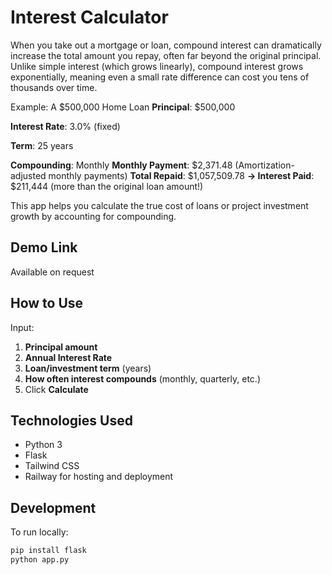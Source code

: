 # Interest Calculator

When you take out a mortgage or loan, compound interest can dramatically increase the total amount you repay, often far beyond the original principal. Unlike simple interest (which grows linearly), compound interest grows exponentially, meaning even a small rate difference can cost you tens of thousands over time.

Example: A $500,000 Home Loan
**Principal**: $500,000

**Interest Rate**: 3.0% (fixed)

**Term**: 25 years

**Compounding**: Monthly
**Monthly Payment**: $2,371.48 (Amortization-adjusted monthly payments)
**Total Repaid**: $1,057,509.78
**→ Interest Paid**: $211,444 (more than the original loan amount!)

This app helps you calculate the true cost of loans or project investment growth by accounting for compounding.

## Demo Link

Available on request

## How to Use
Input:
1. **Principal amount** 
2. **Annual Interest Rate** 
3. **Loan/investment term** (years)
4. **How often interest compounds** (monthly, quarterly, etc.)
5. Click **Calculate**  

## Technologies Used

- Python 3
- Flask
- Tailwind CSS
- Railway for hosting and deployment

## Development

To run locally:

```bash
pip install flask
python app.py
